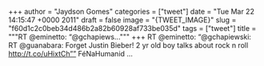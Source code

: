 
+++
author = "Jaydson Gomes"
categories = ["tweet"]
date = "Tue Mar 22 14:15:47 +0000 2011"
draft = false
image = "{TWEET_IMAGE}"
slug = "f60d1c2c0beb34d486b2a82b60928af733be035d"
tags = ["tweet"]
title = """RT @eminetto: “@gchapiews..."""
+++
RT @eminetto: “@gchapiewski: RT @guanabara: Forget Justin Bieber! 2 yr old boy talks about rock n roll http://t.co/uHixtCh”” FéNaHumanid ...
